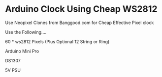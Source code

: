# Arduino Clock Using Cheap WS2812
Use Neopixel Clones from Banggood.com for Cheap Effective Pixel clock

Use the Following....


60 * ws2812 Pixels (Plus Optional 12 String or Ring)

Arduino Mini Pro

DS1307

5V PSU
